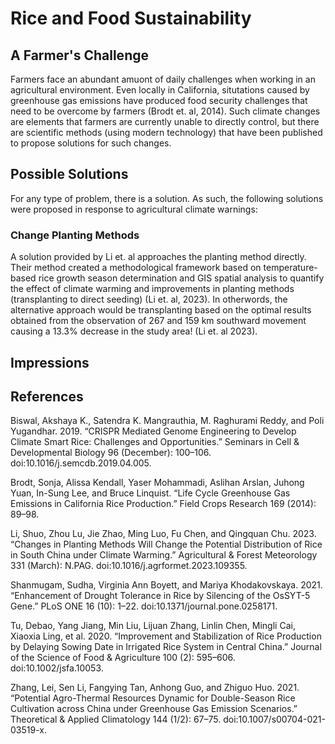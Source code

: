 # Rice and Food Sustainability

## A Farmer's Challenge

Farmers face an abundant amuont of daily challenges when working in an agricultural environment. 
Even locally in California, situtations caused by greenhouse gas emissions have produced food security challenges that need to be overcome by farmers (Brodt et. al, 2014). 
Such climate changes are elements that farmers are currently unable to directly control, but there are scientific methods (using modern technology) that have been published to propose solutions for such changes.

## Possible Solutions

For any type of problem, there is a solution. As such, the following solutions were proposed in response to agricultural climate warnings:

### Change Planting Methods

A solution provided by Li et. al approaches the planting method directly. 
Their method created a methodological framework based on temperature-based rice growth season determination and GIS spatial analysis to quantify the effect of climate warming and improvements in planting methods (transplanting to direct seeding) (Li et. al, 2023). 
In otherwords, the alternative approach would be transplanting based on the optimal results obtained from the observation of 267 and 159 km southward movement causing a 13.3% decrease in the study area! (Li et. al 2023).

## Impressions

## References

Biswal, Akshaya K., Satendra K. Mangrauthia, M. Raghurami Reddy, and Poli Yugandhar. 2019. “CRISPR Mediated Genome Engineering to Develop Climate Smart Rice: Challenges and Opportunities.” Seminars in Cell & Developmental Biology 96 (December): 100–106. doi:10.1016/j.semcdb.2019.04.005.

Brodt, Sonja, Alissa Kendall, Yaser Mohammadi, Aslihan Arslan, Juhong Yuan, In-Sung Lee, and Bruce Linquist. “Life Cycle Greenhouse Gas Emissions in California Rice Production.” Field Crops Research 169 (2014): 89–98.

Li, Shuo, Zhou Lu, Jie Zhao, Ming Luo, Fu Chen, and Qingquan Chu. 2023. “Changes in Planting Methods Will Change the Potential Distribution of Rice in South China under Climate Warming.” Agricultural & Forest Meteorology 331 (March): N.PAG. doi:10.1016/j.agrformet.2023.109355.

Shanmugam, Sudha, Virginia Ann Boyett, and Mariya Khodakovskaya. 2021. “Enhancement of Drought Tolerance in Rice by Silencing of the OsSYT-5 Gene.” PLoS ONE 16 (10): 1–22. doi:10.1371/journal.pone.0258171.

Tu, Debao, Yang Jiang, Min Liu, Lijuan Zhang, Linlin Chen, Mingli Cai, Xiaoxia Ling, et al. 2020. “Improvement and Stabilization of Rice Production by Delaying Sowing Date in Irrigated Rice System in Central China.” Journal of the Science of Food & Agriculture 100 (2): 595–606. doi:10.1002/jsfa.10053.

Zhang, Lei, Sen Li, Fangying Tan, Anhong Guo, and Zhiguo Huo. 2021. “Potential Agro-Thermal Resources Dynamic for Double-Season Rice Cultivation across China under Greenhouse Gas Emission Scenarios.” Theoretical & Applied Climatology 144 (1/2): 67–75. doi:10.1007/s00704-021-03519-x.
